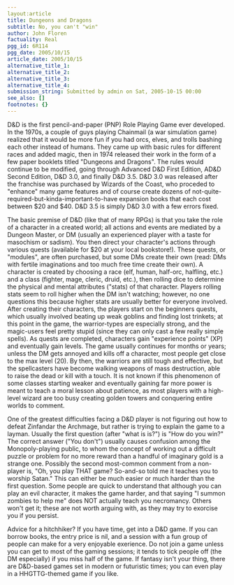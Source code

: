 ```yaml
---
layout:article
title: Dungeons and Dragons
subtitle: No, you can't "win"
author: John Floren
factuality: Real
pgg_id: 6R114
pgg_date: 2005/10/15
article_date: 2005/10/15
alternative_title_1: 
alternative_title_2: 
alternative_title_3: 
alternative_title_4: 
submission_string: Submitted by admin on Sat, 2005-10-15 00:00
see_also: []
footnotes: {}
---
```

<div>
<p>D&amp;D is the first pencil-and-paper (PNP) Role Playing Game ever developed. In the 1970s, a couple of guys playing Chainmail (a war simulation game) realized that it would be more fun if you had orcs, elves, and trolls bashing each other instead of humans. They came up with basic rules for different races and added magic, then in 1974 released their work in the form of a few paper booklets titled "Dungeons and Dragons". The rules would continue to be modified, going through Advanced D&amp;D First Edition, AD&amp;D Second Edition, D&amp;D 3.0, and finally D&amp;D 3.5. D&amp;D 3.0 was released after the franchise was purchased by Wizards of the Coast, who proceded to "enhance" many game features and of course create dozens of not-quite-required-but-kinda-important-to-have expansion books that each cost between $20 and $40. D&amp;D 3.5 is simply D&amp;D 3.0 with a few errors fixed.</p>
<p>The basic premise of D&amp;D (like that of many RPGs) is that you take the role of a character in a created world; all actions and events are mediated by a Dungeon Master, or DM (usually an experienced player with a taste for masochism or sadism). You then direct your character's actions through various quests (available for $20 at your local bookstore!). These quests, or "modules", are often purchased, but some DMs create their own (read: DMs with fertile imaginations and too much free time create their own). A character is created by choosing a race (elf, human, half-orc, halfling, etc.) and a class (fighter, mage, cleric, druid, etc.), then rolling dice to determine the physical and mental attributes ("stats) of that character. Players rolling stats seem to roll higher when the DM isn't watching; however, no one questions this because higher stats are usually better for everyone involved. After creating their characters, the players start on the beginners quests, which usually involved beating up weak goblins and finding lost trinkets; at this point in the game, the warrior-types are especially strong, and the magic-users feel pretty stupid (since they can only cast a few really simple spells). As quests are completed, characters gain "experience points" (XP) and eventually gain levels. The game usually continues for months or years; unless the DM gets annoyed and kills off a character, most people get close to the max level (20). By then, the warriors are still tough and effective, but the spellcasters have become walking weapons of mass destruction, able to raise the dead or kill with a touch. It is not known if this phenomenon of some classes starting weaker and eventually gaining far more power is meant to teach a moral lesson about patience, as most players with a high-level wizard are too busy creating golden towers and conquering entire worlds to comment.</p>
<p>One of the greatest difficulties facing a D&amp;D player is not figuring out how to defeat Zinfandar the Archmage, but rather is trying to explain the game to a layman. Usually the first question (after "what is is?") is "How do you win?" The correct answer ("You don't") usually causes confusion among the Monopoly-playing public, to whom the concept of working out a difficult puzzle or problem for no more reward than a handful of imaginary gold is a strange one. Possibly the second most-common comment from a non-player is, "Oh, you play THAT game? So-and-so told me it teaches you to worship Satan." This can either be much easier or much harder than the first question. Some people are quick to understand that although you can play an evil character, it makes the game harder, and that saying "I summon zombies to help me" does NOT actually teach you necromancy. Others won't get it; these are not worth arguing with, as they may try to exorcise you if you persist.</p>
<p>Advice for a hitchhiker? If you have time, get into a D&amp;D game. If you can borrow books, the entry price is nil, and a session with a fun group of people can make for a very enjoyable exerience. Do not join a game unless you can get to most of the gaming sessions; it tends to tick people off (the DM especially) if you miss half of the game. If fantasy isn't your thing, there are D&amp;D-based games set in modern or futuristic times; you can even play in a HHGTTG-themed game if you like. <!--Amazon_CLS_IM_END--></p>
</div>

